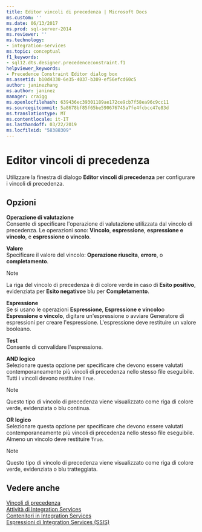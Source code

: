 ```yaml
---
title: Editor vincoli di precedenza | Microsoft Docs
ms.custom: ''
ms.date: 06/13/2017
ms.prod: sql-server-2014
ms.reviewer: ''
ms.technology:
- integration-services
ms.topic: conceptual
f1_keywords:
- sql12.dts.designer.precedenceconstraint.f1
helpviewer_keywords:
- Precedence Constraint Editor dialog box
ms.assetid: b10d4330-6e35-4037-b309-ef56efcd60c5
author: janinezhang
ms.author: janinez
manager: craigg
ms.openlocfilehash: 639436ec39301189ae172ce9cb7f58ea96c9cc11
ms.sourcegitcommit: 5a8678bf85f65be590676745a7fe4fcbcc47e83d
ms.translationtype: MT
ms.contentlocale: it-IT
ms.lasthandoff: 03/22/2019
ms.locfileid: "58388309"
---
```

# <a name="precedence-constraint-editor"></a>Editor vincoli di precedenza
  Utilizzare la finestra di dialogo **Editor vincoli di precedenza** per configurare i vincoli di precedenza.  
  
## <a name="options"></a>Opzioni  
 **Operazione di valutazione**  
 Consente di specificare l'operazione di valutazione utilizzata dal vincolo di precedenza. Le operazioni sono: **Vincolo**, **espressione**, **espressione e vincolo**, e **espressione o vincolo**.  
  
 **Valore**  
 Specificare il valore del vincolo: **Operazione riuscita**, **errore**, o **completamento**.  
  
> [!NOTE]  
>  La riga del vincolo di precedenza è di colore verde in caso di **Esito positivo**, evidenziata per **Esito negativo**e blu per **Completamento**.  
  
 **Espressione**  
 Se si usano le operazioni **Espressione**, **Espressione e vincolo**o **Espressione o vincolo**, digitare un'espressione o avviare Generatore di espressioni per creare l'espressione. L'espressione deve restituire un valore booleano.  
  
 **Test**  
 Consente di convalidare l'espressione.  
  
 **AND logico**  
 Selezionare questa opzione per specificare che devono essere valutati contemporaneamente più vincoli di precedenza nello stesso file eseguibile. Tutti i vincoli devono restituire `True`.  
  
> [!NOTE]  
>  Questo tipo di vincolo di precedenza viene visualizzato come riga di colore verde, evidenziata o blu continua.  
  
 **OR logico**  
 Selezionare questa opzione per specificare che devono essere valutati contemporaneamente più vincoli di precedenza nello stesso file eseguibile. Almeno un vincolo deve restituire `True`.  
  
> [!NOTE]  
>  Questo tipo di vincolo di precedenza viene visualizzato come riga di colore verde, evidenziata o blu tratteggiata.  
  
## <a name="see-also"></a>Vedere anche  
 [Vincoli di precedenza](control-flow/precedence-constraints.md)   
 [Attività di Integration Services](control-flow/integration-services-tasks.md)   
 [Contenitori in Integration Services](control-flow/integration-services-containers.md)   
 [Espressioni di Integration Services &#40;SSIS&#41;](expressions/integration-services-ssis-expressions.md)  
  
  
